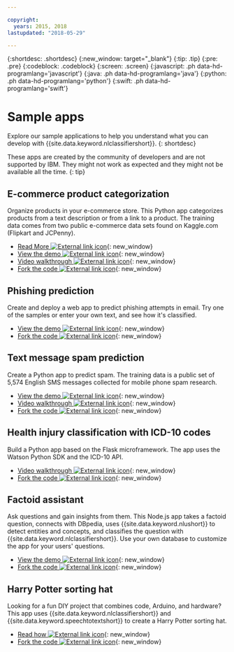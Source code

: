 ```yaml
---

copyright:
  years: 2015, 2018
lastupdated: "2018-05-29"

---
```


{:shortdesc: .shortdesc}
{:new_window: target="_blank"}
{:tip: .tip}
{:pre: .pre}
{:codeblock: .codeblock}
{:screen: .screen}
{:javascript: .ph data-hd-programlang='javascript'}
{:java: .ph data-hd-programlang='java'}
{:python: .ph data-hd-programlang='python'}
{:swift: .ph data-hd-programlang='swift'}

# Sample apps

Explore our sample applications to help you understand what you can develop with {{site.data.keyword.nlclassifiershort}}.
{: shortdesc}

These apps are created by the community of developers and are not supported by IBM. They might not work as expected and they might not be available all the time.
{: tip}

## E-commerce product categorization

Organize products in your e-commerce store. This Python app categorizes products from a text description or from a link to a product. The training data comes from two public e-commerce data sets found on Kaggle.com (Flipkart and JCPenny).

- [Read More ![External link icon](../../icons/launch-glyph.svg "External link icon")](https://medium.com/ibm-watson/e-commerce-product-categorization-with-watson-cf2130d7c94a?source=rss----22a2beb5a88a---4){: new_window}
- [View the demo ![External link icon](../../icons/launch-glyph.svg "External link icon")](https://erichensley-nlc-demo.mybluemix.net/){: new_window}
- [Video walkthrough ![External link icon](../../icons/launch-glyph.svg "External link icon")](https://youtu.be/JPMZxgpc_Uo){: new_window}
- [Fork the code ![External link icon](../../icons/launch-glyph.svg "External link icon")](https://github.com/erichensleyibm/NLC_product_classifier-demo){: new_window}

## Phishing prediction

Create and deploy a web app to predict phishing attempts in email. Try one of the samples or enter your own text, and see how it's classified.

- [View the demo ![External link icon](../../icons/launch-glyph.svg "External link icon")](https://nlc-email-spam.mybluemix.net/){: new_window}
- [Fork the code ![External link icon](../../icons/launch-glyph.svg "External link icon")](https://github.com/zmohammad01/nlc-email-spam){: new_window}

## Text message spam prediction

Create a Python app to predict spam. The training data is a public set of 5,574 English SMS messages collected for mobile phone spam research.

- [View the demo ![External link icon](../../icons/launch-glyph.svg "External link icon")](https://watsonnlcspam.mybluemix.net/){: new_window}
- [Video walkthrough ![External link icon](../../icons/launch-glyph.svg "External link icon")](https://www.youtube.com/watch?v=upK42t7Ojls){: new_window}
- [Fork the code ![External link icon](../../icons/launch-glyph.svg "External link icon")](https://github.com/cdimascio/watson-nlc-spam){: new_window}

## Health injury classification with ICD-10 codes

Build a Python app based on the Flask microframework. The app uses the Watson Python SDK and the ICD-10 API.

- [Video walkthrough ![External link icon](../../icons/launch-glyph.svg "External link icon")](https://youtu.be/N0eKEZxdwsQ){: new_window}
- [Fork the code ![External link icon](../../icons/launch-glyph.svg "External link icon")](https://github.com/stevemart/nlc-icd10-demo){: new_window}

## Factoid assistant

Ask questions and gain insights from them. This Node.js app takes a factoid question, connects with DBpedia, uses {{site.data.keyword.nlushort}} to detect entities and concepts, and classifies the question with {{site.data.keyword.nlclassifiershort}}. Use your own database to customize the app for your users' questions.

- [View the demo ![External link icon](../../icons/launch-glyph.svg "External link icon")](http://nlc-factoid-assistant.mybluemix.net/){: new_window}
- [Fork the code ![External link icon](../../icons/launch-glyph.svg "External link icon")](https://github.com/biosopher/nlc-factoid-assistant){: new_window}

## Harry Potter sorting hat

Looking for a fun DIY project that combines code, Arduino, and hardware? This app uses {{site.data.keyword.nlclassifiershort}} and {{site.data.keyword.speechtotextshort}} to create a Harry Potter sorting hat.

- [Read how ![External link icon](../../icons/launch-glyph.svg "External link icon")](https://dreamtolearn.com/ryan/data_analytics_viz/97){: new_window}
- [Fork the code ![External link icon](../../icons/launch-glyph.svg "External link icon")](https://github.com/rustyoldrake/Harry_Potter_Sorting_Hat_Simple){: new_window}
